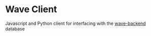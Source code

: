 # Wave Client

Javascript and Python client for interfacing with the [wave-backend](https://github.com/WAVE-Lab-Williams/wave-backend) database
